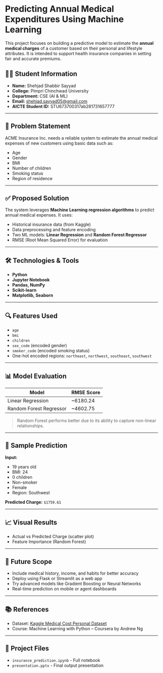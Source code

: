 # Predicting Annual Medical Expenditures Using Machine Learning

This project focuses on building a predictive model to estimate the **annual medical charges** of a customer based on their personal and lifestyle attributes. It is intended to support health insurance companies in setting fair and accurate premiums.

## 👨‍💻 Student Information

- **Name:** Shehjad Shabbir Sayyad  
- **College:** Pimpri Chinchwad University  
- **Department:** CSE (AI & ML)  
- **Email:** shehjad.sayyad05@gmail.com  
- **AICTE Student ID:** STU673700317ab281731657777

---

## 📌 Problem Statement

ACME Insurance Inc. needs a reliable system to estimate the annual medical expenses of new customers using basic data such as:
- Age
- Gender
- BMI
- Number of children
- Smoking status
- Region of residence

---

## ✅ Proposed Solution

The system leverages **Machine Learning regression algorithms** to predict annual medical expenses. It uses:
- Historical insurance data (from Kaggle)
- Data preprocessing and feature encoding
- Two ML models: **Linear Regression** and **Random Forest Regressor**
- RMSE (Root Mean Squared Error) for evaluation

---

## 🛠️ Technologies & Tools

- **Python**
- **Jupyter Notebook**
- **Pandas, NumPy**
- **Scikit-learn**
- **Matplotlib, Seaborn**

---

## 🔍 Features Used

- `age`
- `bmi`
- `children`
- `sex_code` (encoded gender)
- `smoker_code` (encoded smoking status)
- One-hot encoded regions: `northeast`, `northwest`, `southeast`, `southwest`

---

## 📊 Model Evaluation

| Model              | RMSE Score |
|--------------------|------------|
| Linear Regression  | ~6180.24   |
| Random Forest Regressor | ~4602.75   |

> Random Forest performs better due to its ability to capture non-linear relationships.

---

## 🧪 Sample Prediction

**Input:**  
- 19 years old  
- BMI: 24  
- 0 children  
- Non-smoker  
- Female  
- Region: Southwest

**Predicted Charge:** `$1759.61`

---

## 📈 Visual Results

- Actual vs Predicted Charge (scatter plot)
- Feature Importance (Random Forest)

---

## 🚀 Future Scope

- Include medical history, income, and habits for better accuracy
- Deploy using Flask or Streamlit as a web app
- Try advanced models like Gradient Boosting or Neural Networks
- Real-time prediction on mobile or agent dashboards

---

## 📚 References

- Dataset: [Kaggle Medical Cost Personal Dataset](https://www.kaggle.com/datasets/mirichoi0218/insurance)
- Course: Machine Learning with Python – Coursera by Andrew Ng

---

## 📎 Project Files

- `insurance_prediction.ipynb` - Full notebook
- `presentation.pptx` - Final output presentation
